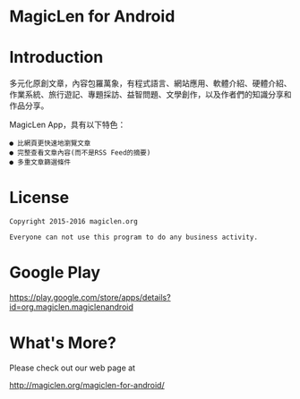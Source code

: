 MagicLen for Android
=================================

# Introduction

多元化原創文章，內容包羅萬象，有程式語言、網站應用、軟體介紹、硬體介紹、作業系統、旅行遊記、專題採訪、益智問題、文學創作，以及作者們的知識分享和作品分享。

MagicLen App，具有以下特色：

    ● 比網頁更快速地瀏覽文章
    ● 完整查看文章內容(而不是RSS Feed的摘要)
    ● 多重文章篩選條件

# License

    Copyright 2015-2016 magiclen.org

    Everyone can not use this program to do any business activity.

# Google Play

https://play.google.com/store/apps/details?id=org.magiclen.magiclenandroid

# What's More?

Please check out our web page at

http://magiclen.org/magiclen-for-android/
